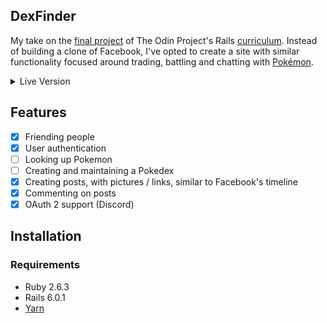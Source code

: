 ## DexFinder

My take on the [final project](https://www.theodinproject.com/courses/ruby-on-rails/lessons/final-project) of The Odin
Project's Rails [curriculum](https://www.theodinproject.com/courses/ruby-on-rails). Instead of building a clone of
Facebook, I've opted to create a site with similar functionality focused around trading, battling and chatting with
[Pokémon](https://en.wikipedia.org/wiki/Pok%C3%A9mon).

<details><summary>Live Version</summary>
<p>
Though still in a very early state, you can see a semi-functional live build 
<a href="https://stark-anchorage-88765.herokuapp.com/">here</a>.
</p>
</details>

## Features
- [x] Friending people
- [x] User authentication
- [ ] Looking up Pokemon
- [ ] Creating and maintaining a Pokedex
- [x] Creating posts, with pictures / links, similar to Facebook's timeline
- [x] Commenting on posts
- [x] OAuth 2 support (Discord)
## Installation

### Requirements
* Ruby 2.6.3
* Rails 6.0.1
* [Yarn](https://yarnpkg.com)